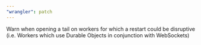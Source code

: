 ```yaml
---
"wrangler": patch
---
```


Warn when opening a tail on workers for which a restart could be disruptive (i.e. Workers which use Durable Objects in conjunction with WebSockets)
